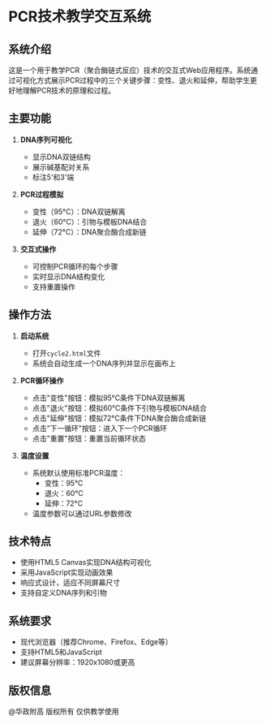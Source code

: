 # PCR技术教学交互系统

## 系统介绍
这是一个用于教学PCR（聚合酶链式反应）技术的交互式Web应用程序。系统通过可视化方式展示PCR过程中的三个关键步骤：变性、退火和延伸，帮助学生更好地理解PCR技术的原理和过程。

## 主要功能
1. **DNA序列可视化**
   - 显示DNA双链结构
   - 展示碱基配对关系
   - 标注5'和3'端

2. **PCR过程模拟**
   - 变性（95°C）：DNA双链解离
   - 退火（60°C）：引物与模板DNA结合
   - 延伸（72°C）：DNA聚合酶合成新链

3. **交互式操作**
   - 可控制PCR循环的每个步骤
   - 实时显示DNA结构变化
   - 支持重置操作

## 操作方法
1. **启动系统**
   - 打开`cycle2.html`文件
   - 系统会自动生成一个DNA序列并显示在画布上

2. **PCR循环操作**
   - 点击"变性"按钮：模拟95°C条件下DNA双链解离
   - 点击"退火"按钮：模拟60°C条件下引物与模板DNA结合
   - 点击"延伸"按钮：模拟72°C条件下DNA聚合酶合成新链
   - 点击"下一循环"按钮：进入下一个PCR循环
   - 点击"重置"按钮：重置当前循环状态

3. **温度设置**
   - 系统默认使用标准PCR温度：
     - 变性：95°C
     - 退火：60°C
     - 延伸：72°C
   - 温度参数可以通过URL参数修改

## 技术特点
- 使用HTML5 Canvas实现DNA结构可视化
- 采用JavaScript实现动画效果
- 响应式设计，适应不同屏幕尺寸
- 支持自定义DNA序列和引物

## 系统要求
- 现代浏览器（推荐Chrome、Firefox、Edge等）
- 支持HTML5和JavaScript
- 建议屏幕分辨率：1920x1080或更高

## 版权信息
@华政附高 版权所有 仅供教学使用 